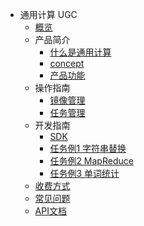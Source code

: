 * 通用计算 UGC
    * [概览](compute/ugc/overview)
    * 产品简介
        * [什么是通用计算](compute/ugc/intro/whatugcis)
        * [concept](compute/ugc/intro/concept)
        * [产品功能](compute/ugc/intro/feature)
    * 操作指南
        * [镜像管理](compute/ugc/guide/bucket)
        * [任务管理](compute/ugc/guide/task)
    * 开发指南
        * [SDK](compute/ugc/sdk/sdklink)
        * [任务例1 字符串替换](compute/ugc/sdk/pythonsdk1)
        * [任务例2 MapReduce](compute/ugc/sdk/pythonsdk2)
        * [任务例3 单词统计](compute/ugc/sdk/golangsdk1)
    * [收费方式](compute/ugc/charge) 
    * [常见问题](compute/ugc/hotquestion) 
    * [API文档](compute/ugc/api) 
       
        